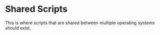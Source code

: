Shared Scripts
==============

This is where scripts that are shared between multiple operating systems
should exist.

